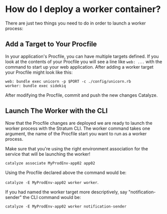 # How do I deploy a worker container?

There are just two things you need to do in order to launch a worker process:

## Add a Target to Your Procfile

In your application's Procfile, you can have multiple targets defined. If you look at the contents of your Procfile you will see a line like `web: ...` with the command to start up your web application. After adding a worker target your Procfile might look like this:

```
web: bundle exec unicorn -p $PORT -c ./config/unicorn.rb
worker: bundle exec sidekiq
```

After modifying the Procfile, commit and push the new changes Catalyze.

## Launch The Worker with the CLI

Now that the Procfile changes are deployed we are ready to launch the worker process with the Stratum CLI. The worker command takes one argument, the name of the Procfile start you want to run as a worker process.

Make sure that you're using the right environment association for the service that will be launching the worker!

`catalyze associate MyProdEnv-app02 app02`

Using the Procfile declared above the command would be:

`catalyze -E MyProdEnv-app02 worker worker`.

If you had named the worker target more descriptively, say "notification-sender" the CLI command would be:

`catalyze -E MyProdEnv-app02 worker notification-sender`

